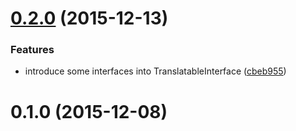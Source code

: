<a name="0.2.0"></a>
# [0.2.0](https://github.com/devaloka/devaloka-translation/compare/v0.1.0...v0.2.0) (2015-12-13)


### Features

* introduce some interfaces into TranslatableInterface ([cbeb955](https://github.com/devaloka/devaloka-translation/commit/cbeb955))



<a name="0.1.0"></a>
# 0.1.0 (2015-12-08)
